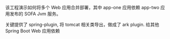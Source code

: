 该工程演示如何将多个 Web 应用合并部署，其中 app-one 应用依赖 app-two 应用发布的 SOFA Jvm 服务。

关键提供了 spring-plugin, 将 tomcat 相关类导出，做成了 ark plugin. 给其他 Spring Boot Web 应用依赖
